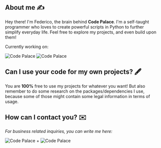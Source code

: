 ## About me :writing_hand:

Hey there! I'm Federico, the brain behind **Code Palace**. I'm a self-taught programmer who loves to create powerful scripts in Python to further simplify everyday life. Feel free to explore my projects, and even build upon them!


Currently working on:

![Code Palace](https://img.shields.io/badge/React_Native-Working-blue?logo=react&?style=flat)
![Code Palace](https://img.shields.io/badge/Android-Working-blue?logo=android&?style=flat)

## Can I use your code for my own projects? 🖋️

You are **100%** free to use my projects for whatever you want! But also remember to do some research on the packages/dependencies I use, because some of those might contain some legal information in terms of usage.

## How can I contact you? ✉️
_For business related inquiries, you can write me here:_

![Code Palace](https://img.shields.io/badge/codepalace-grey?logo=googlemessages&?style=flat) +
![Code Palace](https://img.shields.io/badge/@fastmail.se-informational?style=flat) 



